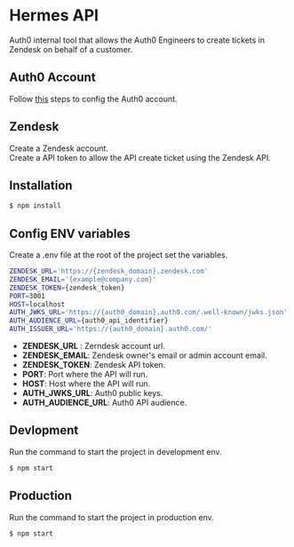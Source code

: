 # Hermes API
Auth0 internal tool that allows the Auth0 Engineers to create tickets in Zendesk on behalf of a customer.

## Auth0 Account
Follow [this](https://github.com/cristiangz14/hermes_client#auth0-account) steps to config the Auth0 account.

## Zendesk
Create a Zendesk account.  
Create a API token to allow the API create ticket using the Zendesk API.

## Installation
```bash
$ npm install
```

## Config ENV variables
Create a .env file at the root of the project set the variables.
``` bash
ZENDESK_URL='https://{zendesk_domain}.zendesk.com'
ZENDESK_EMAIL='{example@company.com}'
ZENDESK_TOKEN={zendesk_token}
PORT=3001
HOST=localhost
AUTH_JWKS_URL='https://{auth0_domain}.auth0.com/.well-known/jwks.json'
AUTH_AUDIENCE_URL={auth0_api_identifier}
AUTH_ISSUER_URL='https://{auth0_domain}.auth0.com/'
```
* **ZENDESK_URL** : Zerndesk account url.
* **ZENDESK_EMAIL**: Zendesk owner's email or admin account email.
* **ZENDESK_TOKEN**: Zendesk API token.
* **PORT**: Port where the API will run.
* **HOST**: Host where the API will run.
* **AUTH_JWKS_URL**: Auth0 public keys.
* **AUTH_AUDIENCE_URL**: Auth0 API audience.

## Devlopment
Run the command to start the project in development env.
```bash
$ npm start
```

## Production
Run the command to start the project in production env.
```bash
$ npm start
```
